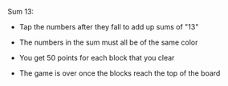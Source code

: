 Sum 13:
- Tap the numbers after they fall to add up sums of "13"
- The numbers in the sum must all be of the same color
- You get 50 points for each block that you clear
- The game is over once the blocks reach the top of the board